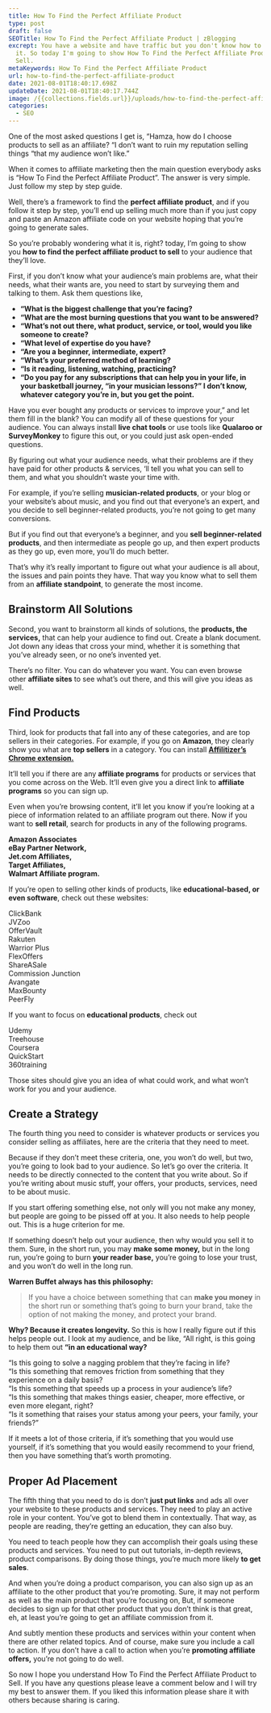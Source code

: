 ```yaml
---
title: How To Find the Perfect Affiliate Product
type: post
draft: false
SEOTitle: How To Find the Perfect Affiliate Product | zBlogging
excrept: You have a website and have traffic but you don't know how to monetize
  it. So today I'm going to show How To Find the Perfect Affiliate Product to
  Sell.
metaKeywords: How To Find the Perfect Affiliate Product
url: how-to-find-the-perfect-affiliate-product
date: 2021-08-01T18:40:17.698Z
updateDate: 2021-08-01T18:40:17.744Z
image: /{{collections.fields.url}}/uploads/how-to-find-the-perfect-affiliate-product.jpg
categories:
  - SEO
---
```

One of the most asked questions I get is, “Hamza, how do I choose products to sell as an affiliate? “I don’t want to ruin my reputation selling things “that my audience won’t like.”

When it comes to affiliate marketing then the main question everybody asks is “How To Find the Perfect Affiliate Product”. The answer is very simple. Just follow my step by step guide.

Well, there’s a framework to find the **perfect affiliate product**, and if you follow it step by step, you’ll end up selling much more than if you just copy and paste an Amazon affiliate code on your website hoping that you’re going to generate sales.

So you’re probably wondering what it is, right? today, I’m going to show you **how to find the perfect affiliate product to sell** to your audience that they’ll love.

First, if you don’t know what your audience’s main problems are, what their needs, what their wants are, you need to start by surveying them and talking to them. Ask them questions like,

* **“What is the biggest challenge that you’re facing?**
* **“What are the most burning questions that you want to be answered?**
* **“What’s not out there, what product, service, or tool, would you like someone to create?**
* **“What level of expertise do you have?**
* **“Are you a beginner, intermediate, expert?**
* **“What’s your preferred method of learning?**
* **“Is it reading, listening, watching, practicing?**
* **“Do you pay for any subscriptions that can help you in your life, in your basketball journey, “in your musician lessons?” I don’t know, whatever category you’re in, but you get the point.**

Have you ever bought any products or services to improve your,” and let them fill in the blank? You can modify all of these questions for your audience. You can always install **live chat tools** or use tools like **Qualaroo or SurveyMonkey** to figure this out, or you could just ask open-ended questions.

By figuring out what your audience needs, what their problems are if they have paid for other products & services, ‘ll tell you what you can sell to them, and what you shouldn’t waste your time with.

For example, if you’re selling **musician-related products**, or your blog or your website’s about music, and you find out that everyone’s an expert, and you decide to sell beginner-related products, you’re not going to get many conversions.

But if you find out that everyone’s a beginner, and you **sell beginner-related products**, and then intermediate as people go up, and then expert products as they go up, even more, you’ll do much better.

That’s why it’s really important to figure out what your audience is all about, the issues and pain points they have. That way you know what to sell them from an **affiliate standpoint**, to generate the most income. 

## Brainstorm All Solutions

Second, you want to brainstorm all kinds of solutions, the **products, the services,** that can help your audience to find out. Create a blank document. Jot down any ideas that cross your mind, whether it is something that you’ve already seen, or no one’s invented yet.

There’s no filter. You can do whatever you want. You can even browse other **affiliate sites** to see what’s out there, and this will give you ideas as well.

## Find Products

Third, look for products that fall into any of these categories, and are top sellers in their categories. For example, if you go on **Amazon**, they clearly show you what are **top sellers** in a category. You can install **[Affilitizer’s Chrome extension.](https://chrome.google.com/webstore/detail/affilitizer/oiclkoiceoklnignlihmpciebcppgbcm?hl=en)**

It’ll tell you if there are any **affiliate programs** for products or services that you come across on the Web. It’ll even give you a direct link to **affiliate programs** so you can sign up.

Even when you’re browsing content, it’ll let you know if you’re looking at a piece of information related to an affiliate program out there. Now if you want to **sell retail**, search for products in any of the following programs.

**Amazon Associates**\
**eBay Partner Network,**\
**Jet.com Affiliates,**\
**Target Affiliates,**\
**Walmart Affiliate program.**

If you’re open to selling other kinds of products, like **educational-based, or even software**, check out these websites:

ClickBank\
JVZoo\
OfferVault\
Rakuten\
Warrior Plus\
FlexOffers\
ShareASale\
Commission Junction\
Avangate\
MaxBounty\
PeerFly

If you want to focus on **educational products**, check out

Udemy\
Treehouse\
Coursera\
QuickStart\
360training

Those sites should give you an idea of what could work, and what won’t work for you and your audience.

## Create a Strategy

The fourth thing you need to consider is whatever products or services you consider selling as affiliates, here are the criteria that they need to meet.

Because if they don’t meet these criteria, one, you won’t do well, but two, you’re going to look bad to your audience. So let’s go over the criteria. It needs to be directly connected to the content that you write about. So if you’re writing about music stuff, your offers, your products, services, need to be about music.

If you start offering something else, not only will you not make any money, but people are going to be pissed off at you. It also needs to help people out. This is a huge criterion for me.

If something doesn’t help out your audience, then why would you sell it to them. Sure, in the short run, you may **make some money,** but in the long run, you’re going to burn **your reader base,** you’re going to lose your trust, and you won’t do well in the long run.

**Warren Buffet always has this philosophy:**

> If you have a choice between something that can **make you money** in the short run or something that’s going to burn your brand, take the option of not making the money, and protect your brand.

**Why? Because it creates longevity.** So this is how I really figure out if this helps people out. I look at my audience, and be like, “All right, is this going to help them out **“in an educational way?**

“Is this going to solve a nagging problem that they’re facing in life?\
“Is this something that removes friction from something that they experience on a daily basis?\
“Is this something that speeds up a process in your audience’s life?\
“Is this something that makes things easier, cheaper, more effective, or even more elegant, right?\
“Is it something that raises your status among your peers, your family, your friends?”

If it meets a lot of those criteria, if it’s something that you would use yourself, if it’s something that you would easily recommend to your friend, then you have something that’s worth promoting.

## Proper Ad Placement

The fifth thing that you need to do is don’t **just put links** and ads all over your website to these products and services. They need to play an active role in your content. You’ve got to blend them in contextually. That way, as people are reading, they’re getting an education, they can also buy.

You need to teach people how they can accomplish their goals using these products and services. You need to put out tutorials, in-depth reviews, product comparisons. By doing those things, you’re much more likely **to get sales**.

And when you’re doing a product comparison, you can also sign up as an affiliate to the other product that you’re promoting. Sure, it may not perform as well as the main product that you’re focusing on, But, if someone decides to sign up for that other product that you don’t think is that great, eh, at least you’re going to get an affiliate commission from it.

And subtly mention these products and services within your content when there are other related topics. And of course, make sure you include a call to action. If you don’t have a call to action when you’re **promoting affiliate offers,** you’re not going to do well.

So now I hope you understand How To Find the Perfect Affiliate Product to Sell. If you have any questions please leave a comment below and I will try my best to answer them. If you liked this information please share it with others because sharing is caring.